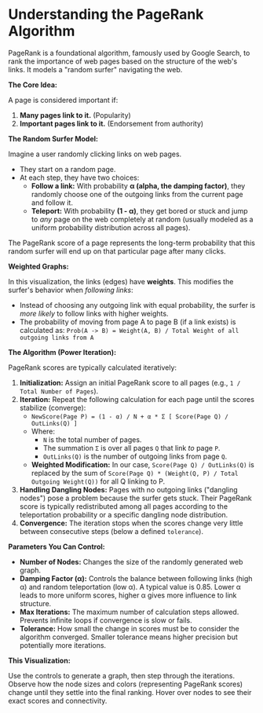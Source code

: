 # Understanding the PageRank Algorithm

PageRank is a foundational algorithm, famously used by Google Search, to rank the importance of web pages based on the structure of the web's links. It models a "random surfer" navigating the web.

**The Core Idea:**

A page is considered important if:
1.  **Many pages link to it.** (Popularity)
2.  **Important pages link to it.** (Endorsement from authority)

**The Random Surfer Model:**

Imagine a user randomly clicking links on web pages.
*   They start on a random page.
*   At each step, they have two choices:
    *   **Follow a link:** With probability **α (alpha, the damping factor)**, they randomly choose one of the outgoing links from the current page and follow it.
    *   **Teleport:** With probability **(1 - α)**, they get bored or stuck and jump to *any* page on the web completely at random (usually modeled as a uniform probability distribution across all pages).

The PageRank score of a page represents the long-term probability that this random surfer will end up on that particular page after many clicks.

**Weighted Graphs:**

In this visualization, the links (edges) have **weights**. This modifies the surfer's behavior when *following links*:
*   Instead of choosing any outgoing link with equal probability, the surfer is *more likely* to follow links with higher weights.
*   The probability of moving from page A to page B (if a link exists) is calculated as:
    `Prob(A -> B) = Weight(A, B) / Total Weight of all outgoing links from A`

**The Algorithm (Power Iteration):**

PageRank scores are typically calculated iteratively:

1.  **Initialization:** Assign an initial PageRank score to all pages (e.g., `1 / Total Number of Pages`).
2.  **Iteration:** Repeat the following calculation for each page until the scores stabilize (converge):
    *   `NewScore(Page P) = (1 - α) / N + α * Σ [ Score(Page Q) / OutLinks(Q) ]`
    *   Where:
        *   `N` is the total number of pages.
        *   The summation `Σ` is over all pages `Q` that link *to* page `P`.
        *   `OutLinks(Q)` is the number of outgoing links from page `Q`.
    *   **Weighted Modification:** In our case, `Score(Page Q) / OutLinks(Q)` is replaced by the sum of `Score(Page Q) * (Weight(Q, P) / Total Outgoing Weight(Q))` for all Q linking to P.
3.  **Handling Dangling Nodes:** Pages with no outgoing links ("dangling nodes") pose a problem because the surfer gets stuck. Their PageRank score is typically redistributed among all pages according to the teleportation probability or a specific dangling node distribution.
4.  **Convergence:** The iteration stops when the scores change very little between consecutive steps (below a defined `tolerance`).

**Parameters You Can Control:**

*   **Number of Nodes:** Changes the size of the randomly generated web graph.
*   **Damping Factor (α):** Controls the balance between following links (high α) and random teleportation (low α). A typical value is 0.85. Lower α leads to more uniform scores, higher α gives more influence to link structure.
*   **Max Iterations:** The maximum number of calculation steps allowed. Prevents infinite loops if convergence is slow or fails.
*   **Tolerance:** How small the change in scores must be to consider the algorithm converged. Smaller tolerance means higher precision but potentially more iterations.

**This Visualization:**

Use the controls to generate a graph, then step through the iterations. Observe how the node sizes and colors (representing PageRank scores) change until they settle into the final ranking. Hover over nodes to see their exact scores and connectivity.
